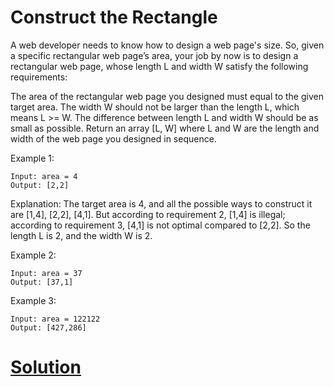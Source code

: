 # Construct the Rectangle

A web developer needs to know how to design a web page's size. So, given a specific rectangular web page’s area, your job by now is to design a rectangular web page, whose length L and width W satisfy the following requirements:

The area of the rectangular web page you designed must equal to the given target area.
The width W should not be larger than the length L, which means L >= W.
The difference between length L and width W should be as small as possible.
Return an array [L, W] where L and W are the length and width of the web page you designed in sequence.

 
Example 1:
```
Input: area = 4
Output: [2,2]
```
Explanation: The target area is 4, and all the possible ways to construct it are [1,4], [2,2], [4,1]. 
But according to requirement 2, [1,4] is illegal; according to requirement 3,  [4,1] is not optimal compared to [2,2]. So the length L is 2, and the width W is 2.

Example 2:
```
Input: area = 37
Output: [37,1]
```
Example 3:
```
Input: area = 122122
Output: [427,286]
```

# [Solution](solution.md)